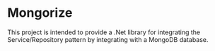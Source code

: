 # Mongorize

This project is intended to provide a .Net library for integrating the Service/Repository pattern by integrating with a MongoDB database.


